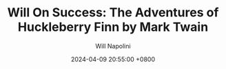 ---
title: "Will On Success: The Adventures of Huckleberry Finn by Mark Twain"
author: Will Napolini
date: 2024-04-09 20:55:00 +0800
categories: [Mindset, Book-summaries]
tags:
  [
    the-adventures-of-huckleberry-finn,
    mark-twain,
    american-literature,
    classic-novel,
    huck-finn,
    mississippi-river,
    slavery,
    friendship,
    riverboat,
    rafting,
    adventurous-journey,
    southern-usa,
    coming-of-age,
    missouri-mississippi,
    twain,
    missouri-river,
    mark-twain-classics,
    american-history,
    picaresque-novel,
    racism,
    jim,
    rafting-adventure,
    steamboat,
    huckleberry-finn,
    missouri-winter,
    mark-twain-quotes,
    slavery-era,
    adventurous-travel,
    missouri-river-journey,
    twain-novels,
    mark-twain-books,
    picaresque,
    adventurous-life
  ]
image: https://pbs.twimg.com/media/GO1UUO9XIAAm8Le?format=jpg&name=large
alt: "Will On Success: The Adventures of Huckleberry Finn by Mark Twain"
fallback:
  - 
  # Replace with the URL of your backup image
  -
  # Replace with the URL of your backup image
---